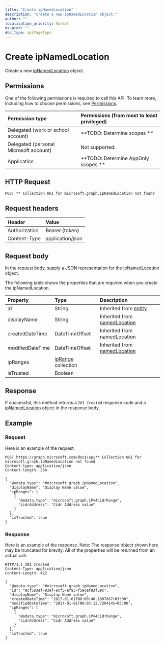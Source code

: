 ```yaml
---
title: "Create ipNamedLocation"
description: "Create a new ipNamedLocation object."
author: ""
localization_priority: Normal
ms.prod: ""
doc_type: apiPageType
---
```


# Create ipNamedLocation

Create a new [ipNamedLocation](../resources/ipnamedlocation.md) object.

## Permissions
One of the following permissions is required to call this API. To learn more, including how to choose permissions, see [Permissions](/concepts/permissions-reference.md).

|Permission type|Permissions (from most to least privileged)|
|:---|:---|
|Delegated (work or school account)|**TODO: Determine scopes **|
|Delegated (personal Microsoft account)|Not supported.|
|Application|**TODO: Determine AppOnly scopes **|

## HTTP Request
<!-- {
  "blockType": "ignored"
}
-->
``` http
POST ** Collection URI for microsoft.graph.ipNamedLocation not found
```

## Request headers
|Header|Value|
|:---|:---|
|Authorization|Bearer {token}|
|Content-Type|application/json|

## Request body
In the request body, supply a JSON representation for the ipNamedLocation object.

The following table shows the properties that are required when you create the ipNamedLocation.

|Property|Type|Description|
|:---|:---|:---|
|id|String| Inherited from [entity](../resources/entity.md)|
|displayName|String| Inherited from [namedLocation](../resources/namedLocation.md)|
|createdDateTime|DateTimeOffset| Inherited from [namedLocation](../resources/namedLocation.md)|
|modifiedDateTime|DateTimeOffset| Inherited from [namedLocation](../resources/namedLocation.md)|
|ipRanges|[ipRange](../resources/ipRange.md) collection||
|isTrusted|Boolean||



## Response
If successful, this method returns a `201 Created` response code and a [ipNamedLocation](../resources/ipnamedlocation.md) object in the response body.

## Example

### Request
Here is an example of the request.
<!-- {
  "blockType": "request",
  "name": "create_ipnamedlocation_from_"
}
-->
``` http
POST https://graph.microsoft.com/docs\api** Collection URI for microsoft.graph.ipNamedLocation not found
Content-type: application/json
Content-length: 254

{
  "@odata.type": "#microsoft.graph.ipNamedLocation",
  "displayName": "Display Name value",
  "ipRanges": [
    {
      "@odata.type": "microsoft.graph.iPv4CidrRange",
      "cidrAddress": "Cidr Address value"
    }
  ],
  "isTrusted": true
}
```

### Response
Here is an example of the response. Note: The response object shown here may be truncated for brevity. All of the properties will be returned from an actual call.
<!-- {
  "blockType": "response",
  "truncated": true,
  "@odata.type": "microsoft.graph.ipnamedlocation"
}
-->
``` http
HTTP/1.1 201 Created
Content-Type: application/json
Content-Length: 422

{
  "@odata.type": "#microsoft.graph.ipNamedLocation",
  "id": "9cf593ef-93ef-9cf5-ef93-f59cef93f59c",
  "displayName": "Display Name value",
  "createdDateTime": "2017-01-01T00:00:46.1697867+03:00",
  "modifiedDateTime": "2017-01-01T00:03:12.7204145+03:00",
  "ipRanges": [
    {
      "@odata.type": "microsoft.graph.iPv4CidrRange",
      "cidrAddress": "Cidr Address value"
    }
  ],
  "isTrusted": true
}
```

